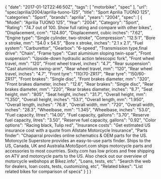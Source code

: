 {
    "date": "2017-01-12T22:46:50Z",
    "tags": [
        "motorbike",
        "spec"
    ],
    "url": "spec\/aprilia\/2004\/aprilia-tuono-125",
    "title": "Sport Aprilia TUONO 125",
    "categories": "Sport",
    "brands": "aprilia",
    "years": "2004",
    "spec": [
        {
            "Model": "Aprilia TUONO 125",
            "Year": "2004",
            "Category": "Sport",
            "Rating": "74.7 out of 100. Show full rating and compare with other bikes",
            "Displacement, ccm": "124.80",
            "Displacement, cubic inches": "7.62",
            "Engine type": "Single cylinder, two-stroke",
            "Compression": "12.5:1",
            "Bore x stroke, mm": "54.0 x 54.5",
            "Bore x stroke, inches": "2.1 x 2.1",
            "Fuel system": "Carburettor",
            "Gearbox": "6-speed",
            "Transmission type,final drive": "Chain",
            "Frame type": "Cast aluminium sloping twin-spar",
            "Front suspension": "Upside-down hydraulic action telescopic fork",
            "Front wheel travel, mm": "120",
            "Front wheel travel, inches": "4.7",
            "Rear suspension": "Cast aluminium swing-arm",
            "Rear wheel travel, mm": "120",
            "Rear wheel travel, inches": "4.7",
            "Front tyre": "110\/70-ZR17",
            "Rear tyre": "150\/60-ZR17",
            "Front brakes": "Single disc",
            "Front brakes diameter, mm": "320",
            "Front brakes diameter, inches": "12.6",
            "Rear brakes": "Single disc",
            "Rear brakes diameter, mm": "220",
            "Rear brakes diameter, inches": "8.7",
            "Seat height, mm": "805",
            "Seat height, inches": "31.7",
            "Overall height, mm": "1.350",
            "Overall height, inches": "53.1",
            "Overall length, mm": "1.950",
            "Overall length, inches": "76.8",
            "Overall width, mm": "720",
            "Overall width, inches": "28.3",
            "Wheelbase, mm": "1.345",
            "Wheelbase, inches": "53.0",
            "Fuel capacity, litres": "14.00",
            "Fuel capacity, gallons": "3.70",
            "Reserve fuel capacity, litres": "3.50",
            "Reserve fuel capacity, gallons": "0.92",
            "Color options": "Racing black, Tulip red",
            "Insurance costs": "Get estimated US insurance cost with a quote from Allstate Motorcycle Insurance",
            "Parts finder": "Chaparral provides online schematics & OEM parts for the US.   Motorcycle Superstore provides an easy-to-use parts finder. Ships to the US, Canada, UK and Australia.MotoSport.com ships motorcycle parts and accessories to most countries.    Sixity.com has low prices and free shipping on ATV and motorcycle parts to the US. Also check out our overview of motorcycle webshops at Bikez.info",
            "Loans, tests, etc": "Search the web for dealers, loan costs, tests, customizing, etc",
            "Related bikes": "List related bikes for comparison of specs"
        }
    ]
}